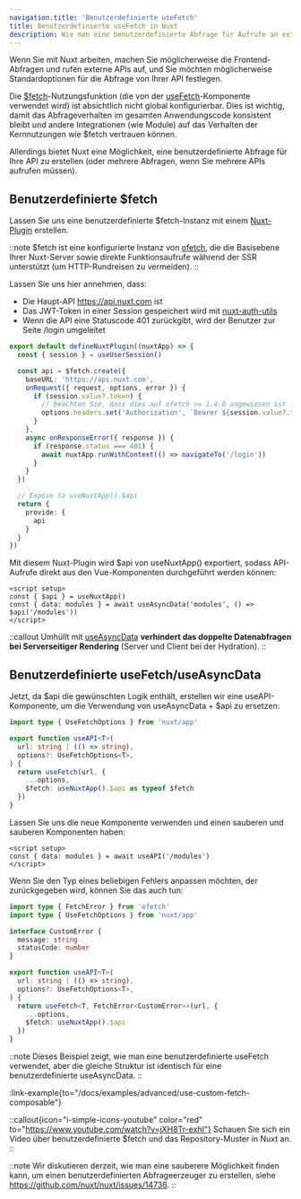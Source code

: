 ```yaml
---
navigation.title: 'Benutzerdefinierte useFetch'
title: Benutzerdefinierte useFetch in Nuxt
description: Wie man eine benutzerdefinierte Abfrage für Aufrufe an externe APIs in Nuxt erstellt.
---
```


Wenn Sie mit Nuxt arbeiten, machen Sie möglicherweise die Frontend-Abfragen und rufen externe APIs auf, und Sie möchten möglicherweise Standardoptionen für die Abfrage von Ihrer API festlegen.

Die [$fetch](/docs/api/utils/dollarfetch)-Nutzungsfunktion (die von der [useFetch](/docs/api/composables/use-fetch)-Komponente verwendet wird) ist absichtlich nicht global konfigurierbar. Dies ist wichtig, damit das Abfrageverhalten im gesamten Anwendungscode konsistent bleibt und andere Integrationen (wie Module) auf das Verhalten der Kernnutzungen wie $fetch vertrauen können.

Allerdings bietet Nuxt eine Möglichkeit, eine benutzerdefinierte Abfrage für Ihre API zu erstellen (oder mehrere Abfragen, wenn Sie mehrere APIs aufrufen müssen).

## Benutzerdefinierte $fetch

Lassen Sie uns eine benutzerdefinierte $fetch-Instanz mit einem [Nuxt-Plugin](/docs/guide/directory-structure/plugins) erstellen.

::note
$fetch ist eine konfigurierte Instanz von [ofetch](https://github.com/unjs/ofetch), die die Basisebene Ihrer Nuxt-Server sowie direkte Funktionsaufrufe während der SSR unterstützt (um HTTP-Rundreisen zu vermeiden).
::

Lassen Sie uns hier annehmen, dass:
- Die Haupt-API https://api.nuxt.com ist
- Das JWT-Token in einer Session gespeichert wird mit [nuxt-auth-utils](https://github.com/atinux/nuxt-auth-utils)
- Wenn die API eine Statuscode 401 zurückgibt, wird der Benutzer zur Seite /login umgeleitet

```ts [plugins/api.ts]
export default defineNuxtPlugin((nuxtApp) => {
  const { session } = useUserSession()

  const api = $fetch.create({
    baseURL: 'https://api.nuxt.com',
    onRequest({ request, options, error }) {
      if (session.value?.token) {
        // beachten Sie, dass dies auf ofetch >= 1.4.0 angewiesen ist - Sie müssen möglicherweise Ihren Lockfile aktualisieren
        options.headers.set('Authorization', `Bearer ${session.value?.token}`)
      }
    },
    async onResponseError({ response }) {
      if (response.status === 401) {
        await nuxtApp.runWithContext(() => navigateTo('/login'))
      }
    }
  })

  // Expose to useNuxtApp().$api
  return {
    provide: {
      api
    }
  }
})
```

Mit diesem Nuxt-Plugin wird $api von useNuxtApp() exportiert, sodass API-Aufrufe direkt aus den Vue-Komponenten durchgeführt werden können:

```vue [app.vue]
<script setup>
const { $api } = useNuxtApp()
const { data: modules } = await useAsyncData('modules', () => $api('/modules'))
</script>
```

::callout
Umhüllt mit [useAsyncData](/docs/api/composables/use-async-data) **verhindert das doppelte Datenabfragen bei Serverseitiger Rendering** (Server und Client bei der Hydration).
::

## Benutzerdefinierte useFetch/useAsyncData

Jetzt, da $api die gewünschten Logik enthält, erstellen wir eine useAPI-Komponente, um die Verwendung von useAsyncData + $api zu ersetzen:

```ts [composables/useAPI.ts]
import type { UseFetchOptions } from 'nuxt/app'

export function useAPI<T>(
  url: string | (() => string),
  options?: UseFetchOptions<T>,
) {
  return useFetch(url, {
    ...options,
    $fetch: useNuxtApp().$api as typeof $fetch
  })
}
```

Lassen Sie uns die neue Komponente verwenden und einen sauberen und sauberen Komponenten haben:

```vue [app.vue]
<script setup>
const { data: modules } = await useAPI('/modules')
</script>
```

Wenn Sie den Typ eines beliebigen Fehlers anpassen möchten, der zurückgegeben wird, können Sie das auch tun:

```ts
import type { FetchError } from 'ofetch'
import type { UseFetchOptions } from 'nuxt/app'

interface CustomError {
  message: string
  statusCode: number
}

export function useAPI<T>(
  url: string | (() => string),
  options?: UseFetchOptions<T>,
) {
  return useFetch<T, FetchError<CustomError>>(url, {
    ...options,
    $fetch: useNuxtApp().$api
  })
}
```

::note
Dieses Beispiel zeigt, wie man eine benutzerdefinierte useFetch verwendet, aber die gleiche Struktur ist identisch für eine benutzerdefinierte useAsyncData.
::

:link-example{to="/docs/examples/advanced/use-custom-fetch-composable"}

::callout{icon="i-simple-icons-youtube" color="red" to="https://www.youtube.com/watch?v=jXH8Tr-exhI"}
Schauen Sie sich ein Video über benutzerdefinierte $fetch und das Repository-Muster in Nuxt an.
::

::note
Wir diskutieren derzeit, wie man eine sauberere Möglichkeit finden kann, um einen benutzerdefinierten Abfrageerzeuger zu erstellen, siehe https://github.com/nuxt/nuxt/issues/14736.
::